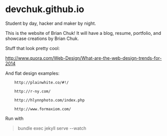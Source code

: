 devchuk.github.io
=================

Student by day, hacker and maker by night.

This is the website of Brian Chuk! It will have a blog, resume, portfolio, and showcase creations by Brian Chuk.


Stuff that look pretty cool:

http://www.quora.com/Web-Design/What-are-the-web-design-trends-for-2014	

And flat design examples:

		http://plainwhite.co/#!/

		http://r-ny.com/

		http://hlynnphoto.com/index.php

		http://www.formaxiom.com/

Run with
> bundle exec jekyll serve --watch